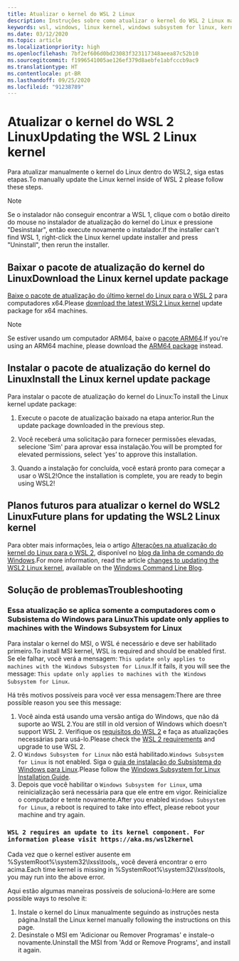 ```yaml
---
title: Atualizar o kernel do WSL 2 Linux
description: Instruções sobre como atualizar o kernel do WSL 2 Linux manualmente
keywords: wsl, windows, linux kernel, windows subsystem for linux, kernel
ms.date: 03/12/2020
ms.topic: article
ms.localizationpriority: high
ms.openlocfilehash: 7bf2ef606d0bd23083f323117348aeea87c52b10
ms.sourcegitcommit: f1996541005ae126ef379d8aebfe1abfcccb9ac9
ms.translationtype: HT
ms.contentlocale: pt-BR
ms.lasthandoff: 09/25/2020
ms.locfileid: "91238789"
---
```

# <a name="updating-the-wsl-2-linux-kernel"></a><span data-ttu-id="a2876-104">Atualizar o kernel do WSL 2 Linux</span><span class="sxs-lookup"><span data-stu-id="a2876-104">Updating the WSL 2 Linux kernel</span></span>

<span data-ttu-id="a2876-105">Para atualizar manualmente o kernel do Linux dentro do WSL2, siga estas etapas.</span><span class="sxs-lookup"><span data-stu-id="a2876-105">To manually update the Linux kernel inside of WSL 2 please follow these steps.</span></span>

> [!NOTE] 
> <span data-ttu-id="a2876-106">Se o instalador não conseguir encontrar a WSL 1, clique com o botão direito do mouse no instalador de atualização do kernel do Linux e pressione "Desinstalar", então execute novamente o instalador.</span><span class="sxs-lookup"><span data-stu-id="a2876-106">If the installer can't find WSL 1, right-click the Linux kernel update installer and press "Uninstall", then rerun the installer.</span></span>

## <a name="download-the-linux-kernel-update-package"></a><span data-ttu-id="a2876-107">Baixar o pacote de atualização do kernel do Linux</span><span class="sxs-lookup"><span data-stu-id="a2876-107">Download the Linux kernel update package</span></span>

<span data-ttu-id="a2876-108">[Baixe o pacote de atualização do último kernel do Linux para o WSL 2](https://wslstorestorage.blob.core.windows.net/wslblob/wsl_update_x64.msi) para computadores x64.</span><span class="sxs-lookup"><span data-stu-id="a2876-108">Please [download the latest WSL2 Linux kernel](https://wslstorestorage.blob.core.windows.net/wslblob/wsl_update_x64.msi) update package for x64 machines.</span></span>

> [!NOTE]
> <span data-ttu-id="a2876-109">Se estiver usando um computador ARM64, baixe o [pacote ARM64](https://wslstorestorage.blob.core.windows.net/wslblob/wsl_update_arm64.msi).</span><span class="sxs-lookup"><span data-stu-id="a2876-109">If you're using an ARM64 machine, please download the [ARM64 package](https://wslstorestorage.blob.core.windows.net/wslblob/wsl_update_arm64.msi) instead.</span></span>

## <a name="install-the-linux-kernel-update-package"></a><span data-ttu-id="a2876-110">Instalar o pacote de atualização do kernel do Linux</span><span class="sxs-lookup"><span data-stu-id="a2876-110">Install the Linux kernel update package</span></span>

<span data-ttu-id="a2876-111">Para instalar o pacote de atualização do kernel do Linux:</span><span class="sxs-lookup"><span data-stu-id="a2876-111">To install the Linux kernel update package:</span></span>

  1. <span data-ttu-id="a2876-112">Execute o pacote de atualização baixado na etapa anterior.</span><span class="sxs-lookup"><span data-stu-id="a2876-112">Run the update package downloaded in the previous step.</span></span>

  2. <span data-ttu-id="a2876-113">Você receberá uma solicitação para fornecer permissões elevadas, selecione 'Sim' para aprovar essa instalação.</span><span class="sxs-lookup"><span data-stu-id="a2876-113">You will be prompted for elevated permissions, select ‘yes’ to approve this installation.</span></span>

  3. <span data-ttu-id="a2876-114">Quando a instalação for concluída, você estará pronto para começar a usar o WSL2!</span><span class="sxs-lookup"><span data-stu-id="a2876-114">Once the installation is complete, you are ready to begin using WSL2!</span></span>

## <a name="future-plans-for-updating-the-wsl2-linux-kernel"></a><span data-ttu-id="a2876-115">Planos futuros para atualizar o kernel do WSL2 Linux</span><span class="sxs-lookup"><span data-stu-id="a2876-115">Future plans for updating the WSL2 Linux kernel</span></span>

<span data-ttu-id="a2876-116">Para obter mais informações, leia o artigo [Alterações na atualização do kernel do Linux para o WSL 2](https://devblogs.microsoft.com/commandline/wsl2-will-be-generally-available-in-windows-10-version-2004), disponível no [blog da linha de comando do Windows](https://aka.ms/cliblog).</span><span class="sxs-lookup"><span data-stu-id="a2876-116">For more information, read the article [changes to updating the WSL2 Linux kernel](https://devblogs.microsoft.com/commandline/wsl2-will-be-generally-available-in-windows-10-version-2004), available on the [Windows Command Line Blog](https://aka.ms/cliblog).</span></span>

## <a name="troubleshooting"></a><span data-ttu-id="a2876-117">Solução de problemas</span><span class="sxs-lookup"><span data-stu-id="a2876-117">Troubleshooting</span></span>

### <a name="this-update-only-applies-to-machines-with-the-windows-subsystem-for-linux"></a><span data-ttu-id="a2876-118">Essa atualização se aplica somente a computadores com o Subsistema do Windows para Linux</span><span class="sxs-lookup"><span data-stu-id="a2876-118">This update only applies to machines with the Windows Subsystem for Linux</span></span>
<span data-ttu-id="a2876-119">Para instalar o kernel do MSI, o WSL é necessário e deve ser habilitado primeiro.</span><span class="sxs-lookup"><span data-stu-id="a2876-119">To install MSI kernel, WSL is required and should be enabled first.</span></span> <span data-ttu-id="a2876-120">Se ele falhar, você verá a mensagem: `This update only applies to machines with the Windows Subsystem for Linux`.</span><span class="sxs-lookup"><span data-stu-id="a2876-120">If it fails, it you will see the message: `This update only applies to machines with the Windows Subsystem for Linux`.</span></span> 

<span data-ttu-id="a2876-121">Há três motivos possíveis para você ver essa mensagem:</span><span class="sxs-lookup"><span data-stu-id="a2876-121">There are three possible reason you see this message:</span></span>

1. <span data-ttu-id="a2876-122">Você ainda está usando uma versão antiga do Windows, que não dá suporte ao WSL 2.</span><span class="sxs-lookup"><span data-stu-id="a2876-122">You are still in old version of Windows which doesn't support WSL 2.</span></span> <span data-ttu-id="a2876-123">Verifique os [requisitos do WSL 2](https://docs.microsoft.com/windows/wsl/install-win10#update-to-wsl-2) e faça as atualizações necessárias para usá-lo.</span><span class="sxs-lookup"><span data-stu-id="a2876-123">Please check the [WSL 2 requirements](https://docs.microsoft.com/windows/wsl/install-win10#update-to-wsl-2) and upgrade to use WSL 2.</span></span> 
2. <span data-ttu-id="a2876-124">O `Windows Subsystem for Linux` não está habilitado.</span><span class="sxs-lookup"><span data-stu-id="a2876-124">`Windows Subsystem for Linux` is not enabled.</span></span> <span data-ttu-id="a2876-125">Siga o [guia de instalação do Subsistema do Windows para Linux](https://docs.microsoft.com/windows/wsl/install-win10).</span><span class="sxs-lookup"><span data-stu-id="a2876-125">Please follow the [Windows Subsystem for Linux Installation Guide](https://docs.microsoft.com/windows/wsl/install-win10).</span></span>
3. <span data-ttu-id="a2876-126">Depois que você habilitar o `Windows Subsystem for Linux`, uma reinicialização será necessária para que ele entre em vigor. Reinicialize o computador e tente novamente.</span><span class="sxs-lookup"><span data-stu-id="a2876-126">After you enabled `Windows Subsystem for Linux`, a reboot is required to take into effect, please reboot your machine and try again.</span></span>

### `WSL 2 requires an update to its kernel component. For information please visit https://aka.ms/wsl2kernel`

<span data-ttu-id="a2876-127">Cada vez que o kernel estiver ausente em %SystemRoot%\system32\lxss\tools\,, você deverá encontrar o erro acima.</span><span class="sxs-lookup"><span data-stu-id="a2876-127">Each time kernel is missing in %SystemRoot%\system32\lxss\tools\, you may run into the above error.</span></span>

<span data-ttu-id="a2876-128">Aqui estão algumas maneiras possíveis de solucioná-lo:</span><span class="sxs-lookup"><span data-stu-id="a2876-128">Here are some possible ways to resolve it:</span></span>

1. <span data-ttu-id="a2876-129">Instale o kernel do Linux manualmente seguindo as instruções nesta página.</span><span class="sxs-lookup"><span data-stu-id="a2876-129">Install the Linux kernel manually following the instructions on this page.</span></span>
2. <span data-ttu-id="a2876-130">Desinstale o MSI em 'Adicionar ou Remover Programas' e instale-o novamente.</span><span class="sxs-lookup"><span data-stu-id="a2876-130">Uninstall the MSI from 'Add or Remove Programs', and install it again.</span></span>